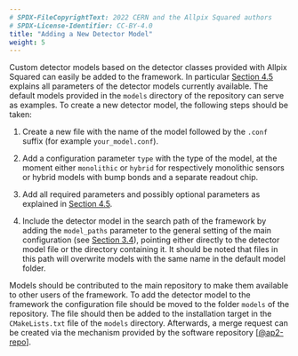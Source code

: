```yaml
---
# SPDX-FileCopyrightText: 2022 CERN and the Allpix Squared authors
# SPDX-License-Identifier: CC-BY-4.0
title: "Adding a New Detector Model"
weight: 5
---
```


Custom detector models based on the detector classes provided with Allpix Squared can easily be added to the framework. In
particular [Section 4.5](../04_framework/05_geometry_detectors.md#detector-model-parameters) explains all parameters of the
detector models currently available. The default models provided in the `models` directory of the repository can serve as
examples. To create a new detector model, the following steps should be taken:

1.  Create a new file with the name of the model followed by the `.conf` suffix (for example `your_model.conf`).

2.  Add a configuration parameter `type` with the type of the model, at the moment either `monolithic` or `hybrid` for
    respectively monolithic sensors or hybrid models with bump bonds and a separate readout chip.

3.  Add all required parameters and possibly optional parameters as explained in
    [Section 4.5](../04_framework/05_geometry_detectors.md#detector-model-parameters).

4.  Include the detector model in the search path of the framework by adding the `model_paths` parameter to the general
    setting of the main configuration (see [Section 3.4](../03_getting_started/04_framework_parameters.md)), pointing either
    directly to the detector model file or the directory containing it. It should be noted that files in this path will
    overwrite models with the same name in the default model folder.

Models should be contributed to the main repository to make them available to other users of the framework. To add the
detector model to the framework the configuration file should be moved to the folder `models` of the repository. The file
should then be added to the installation target in the `CMakeLists.txt` file of the `models` directory. Afterwards, a merge
request can be created via the mechanism provided by the software repository \[[@ap2-repo]\].


[@ap2-repo]: https://gitlab.cern.ch/allpix-squared/allpix-squared
